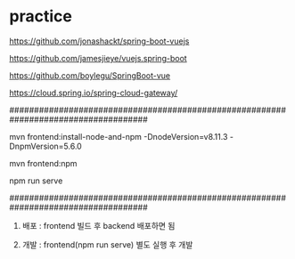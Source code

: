 # practice


https://github.com/jonashackt/spring-boot-vuejs


https://github.com/jamesjieye/vuejs.spring-boot


https://github.com/boylegu/SpringBoot-vue


https://cloud.spring.io/spring-cloud-gateway/


####################################################################################


mvn frontend:install-node-and-npm -DnodeVersion=v8.11.3 -DnpmVersion=5.6.0


mvn frontend:npm


npm run serve


####################################################################################


1. 배포 : frontend 빌드 후 backend 배포하면 됨


2. 개발 : frontend(npm run serve) 별도 실행 후 개발






